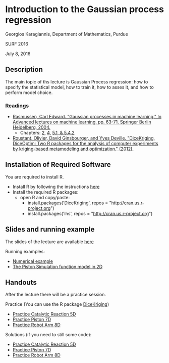 # Introduction to the Gaussian process regression

Georgios Karagiannis, Department of Mathematics, Purdue

SURF 2016

July 8, 2016


## Description

The main topic of ths lecture is Gaussian Process regression: how to specify the statistical model, how to train it, how to asses it, and how to perform model choice. 

### Readings
- [Rasmussen, Carl Edward. "Gaussian processes in machine learning." In Advanced lectures on machine learning, pp. 63-71. Springer Berlin Heidelberg, 2004.](http://www.GaussianProcess.org/gpml)
    + Chapters: [2](http://www.gaussianprocess.org/gpml/chapters/RW2.pdf), [4](http://www.gaussianprocess.org/gpml/chapters/RW4.pdf), [5.1, & 5.4.2](http://www.gaussianprocess.org/gpml/chapters/RW5.pdf)
- [Roustant, Olivier, David Ginsbourger, and Yves Deville. "DiceKriging, DiceOptim: Two R packages for the analysis of computer experiments by kriging-based metamodeling and optimization." (2012).](https://www.jstatsoft.org/article/view/v051i01/v51i01.pdf)

## Installation of Required Software

You are required to install R.
- Install R by following the instructions [here](https://cran.r-project.org/)
- Install the required R packages: 
	+ open R and copy/paste:
		+ install.packages('DiceKriging', repos = "http://cran.us.r-project.org")
		+ install.packages('lhs', repos = "http://cran.us.r-project.org")

## Slides and running example

The slides of the lecture are available [here](./slides.pdf)

Running examples:
- [Numerical example](./Numerical_example.ipynb)
- [The Piston Simulation function model in 2D](./Practice_2D.ipynb)


## Handouts

After the lecture there will be a practice session. 

Practice (You can use the R package [DiceKriging](https://cran.r-project.org/web/packages/DiceKriging/index.html))
- [Practice Catalytic Reaction 5D](./Practice_CatalyticReaction_5D.ipynb)
- [Practice Piston 7D](./Practice_Piston_7D.ipynb)
- [Practice Robot Arm 8D](./Practice_Robot_Arm_8D.ipynb)

Solutions (if you need to still some code):
- [Practice Catalytic Reaction 5D](./Practice_CatalyticReaction_5D_solution.ipynb)
- [Practice Piston 7D](./Practice_Piston_7D_solution.ipynb)
- [Practice Robot Arm 8D](./Practice_Robot_Arm_8D_solution.ipynb)





